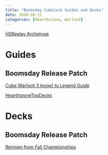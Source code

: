 ```yaml
---
title: "Boomsday Cubelock Guides and Decks"
date: 2018-10-12
categories: [Hearthstone, Warlock]
---
```


[HSReplay Archetype](https://hsreplay.net/archetypes/197/cube-warlock)

# Guides

## Boomsday Release Patch

[Cube Warlock (I know) to Legend Guide](https://www.reddit.com/r/CompetitiveHS/comments/97wg9d/cube_warlock_i_know_to_legend_guide/)

[HearthstoneTopDecks](https://www.hearthstonetopdecks.com/deck-guide/cubelock-deck-list-guide/)

# Decks

## Boomsday Release Patch

[Renmen from Fall Championships](https://www.hearthstonetopdecks.com/decks/renmens-cube-warlock-hct-fall-championship-2018/)

